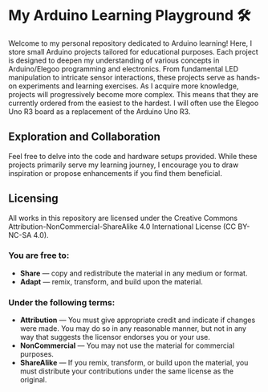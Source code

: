# My Arduino Learning Playground 🛠️

Welcome to my personal repository dedicated to Arduino learning! Here, I store small Arduino projects tailored for educational purposes. Each project is designed to deepen my understanding of various concepts in Arduino/Elegoo programming and electronics. From fundamental LED manipulation to intricate sensor interactions, these projects serve as hands-on experiments and learning exercises.
As I acquire more knowledge, projects will progressively become more complex. This means that they are currently ordered from the easiest to the hardest. I will often use the Elegoo Uno R3 board as a replacement of the Arduino Uno R3.

## Exploration and Collaboration

Feel free to delve into the code and hardware setups provided. While these projects primarily serve my learning journey, I encourage you to draw inspiration or propose enhancements if you find them beneficial.

## Licensing

All works in this repository are licensed under the Creative Commons Attribution-NonCommercial-ShareAlike 4.0 International License (CC BY-NC-SA 4.0).

### You are free to:

- **Share** — copy and redistribute the material in any medium or format.
- **Adapt** — remix, transform, and build upon the material.

### Under the following terms:

- **Attribution** — You must give appropriate credit and indicate if changes were made. You may do so in any reasonable manner, but not in any way that suggests the licensor endorses you or your use.
- **NonCommercial** — You may not use the material for commercial purposes.
- **ShareAlike** — If you remix, transform, or build upon the material, you must distribute your contributions under the same license as the original.
